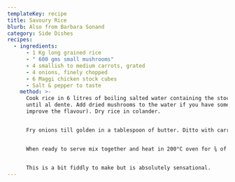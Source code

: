 ```yaml
---
templateKey: recipe
title: Savoury Rice
blurb: Also from Barbara Sonand
category: Side Dishes
recipes:
  - ingredients:
      - 1 Kg long grained rice
      - " 600 gms small mushrooms"
      - 4 smallish to medium carrots, grated
      - 4 onions, finely chopped
      - 6 Maggi chicken stock cubes
      - Salt & pepper to taste
    method: >-
      Cook rice in 6 litres of boiling salted water containing the stock cubes
      until al dente. Add dried mushrooms to the water if you have some (to
      improve the flavour). Dry rice in colander.


      Fry onions till golden in a tablespoon of butter. Ditto with carrots (separately) till "dry", say 15 minutes. Slice mushrooms thinly and also fry with butter till dry (use a little rice to clean each frying stage).


      When ready to serve mix together and heat in 200°C oven for ¾ of an hour.


      This is a bit fiddly to make but is absolutely sensational.
---
```


